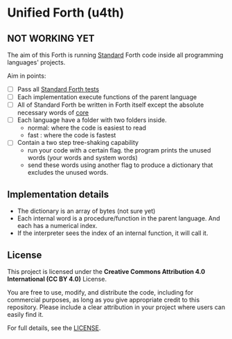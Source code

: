 # Unified Forth (u4th)

## NOT WORKING YET

The aim of this Forth is running [Standard](https://forth-standard.org/) Forth code inside all programming languages' projects.

Aim in points:
- [ ] Pass all [Standard Forth tests](https://forth-standard.org/standard/testsuite)
- [ ] Each implementation execute functions of the parent language
- [ ] All of Standard Forth be written in Forth itself except the absolute necessary words of [core](https://forth-standard.org/standard/core)
- [ ] Each language have a folder with two folders inside.
    * normal: where the code is easiest to read
    * fast  : where the code is fastest
- [ ] Contain a two step tree-shaking capability
    * run your code with a certain flag. the program prints the unused words (your words and system words)
    * send these words using another flag to produce a dictionary that excludes the unused words.


## Implementation details
* The dictionary is an array of bytes (not sure yet)
* Each internal word is a procedure/function in the parent language. And each has a numerical index.
* If the interpreter sees the index of an internal function, it will call it.


## License

This project is licensed under the **Creative Commons Attribution 4.0 International (CC BY 4.0)** License.

You are free to use, modify, and distribute the code, including for commercial purposes, as long as you give appropriate credit to this repository. Please include a clear attribution in your project where users can easily find it.

For full details, see the [LICENSE](./LICENSE.md).

